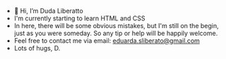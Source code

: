 - 👋 Hi, I’m Duda Liberatto
- I'm currently starting to learn HTML and CSS
- In here, there will be some obvious mistakes, but I'm still on the begin, just as you were someday. So any tip or help will be happily welcome.
- Feel free to contact me via email: eduarda.sliberato@gmail.com 
- Lots of hugs, D.
<!---
dudaliberatto/dudaliberatto is a ✨ special ✨ repository because its `README.md` (this file) appears on your GitHub profile.
You can click the Preview link to take a look at your changes.
--->
